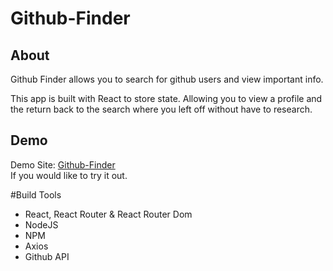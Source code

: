 # Github-Finder


## About
Github Finder allows you to search for github users and view important info. 

This app is built with React to store state. Allowing you to view a profile and the return back to the search where you left off without have to research. 

## Demo
Demo Site: [Github-Finder](https://jhgarrett.github.io/github-finder/)  
If you would like to try it out.

#Build Tools
* React, React Router & React Router Dom
* NodeJS
* NPM
* Axios
* Github API